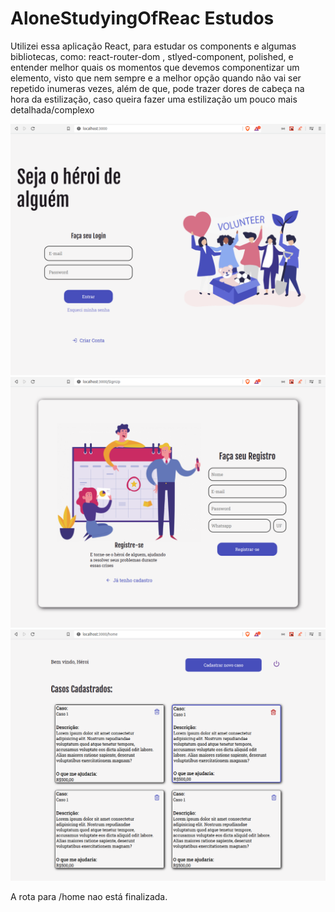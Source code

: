 # AloneStudyingOfReac Estudos
Utilizei essa aplicação React, para estudar os components e algumas bibliotecas, como: react-router-dom , stlyed-component, polished, e entender melhor quais os momentos que devemos componentizar um elemento, visto que nem sempre e a melhor opção quando não vai ser repetido inumeras vezes, além de que, pode trazer dores de cabeça na hora da estilização, caso queira fazer uma estilização um pouco mais detalhada/complexo


<img src="src/images/signIn.png" width=550 >

<img src="src/images/signup.png" width=550 >

<img src="src/images/home.png" width=550 >

A rota para /home nao está finalizada.
